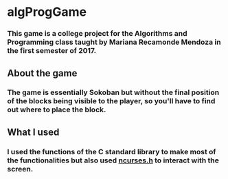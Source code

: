 # algProgGame

### This game is a college project for the Algorithms and Programming class taught by Mariana Recamonde Mendoza in the first semester of 2017.

## About the game

### The game is essentially Sokoban but without the final position of the blocks being visible to the player, so you'll have to find out where to place the block.

## What I used

### I used the functions of the C standard library to make most of the functionalities but also used **[ncurses.h](http://tldp.org/HOWTO/NCURSES-Programming-HOWTO/)** to interact with the screen.
